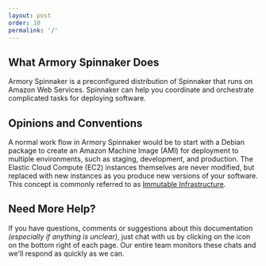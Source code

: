 ```yaml
---
layout: post
order: 10
permalink: '/'
---
```


## What Armory Spinnaker Does

Armory Spinnaker is a preconfigured distribution of Spinnaker that runs on Amazon Web Services. Spinnaker can help you coordinate and orchestrate complicated tasks for deploying software. 


## Opinions and Conventions

A normal work flow in Armory Spinnaker would be to start with a Debian package to create an Amazon Machine Image (AMI) for deployment to multiple environments, such as staging, development, and production. The Elastic Cloud Compute (EC2) instances themselves are never modified, but replaced with new instances as you produce new versions of your software. This concept is commonly referred to as [Immutable Infrastructure](http://blog.armory.io/spinnaker-feature-immutable-infrastructure/).


## Need More Help? 

If you have questions, comments or suggestions about this documentation *(especially if anything is unclear)*, just chat with us by clicking on the icon on the bottom right of each page.  Our entire team monitors these chats and we'll respond as quickly as we can.